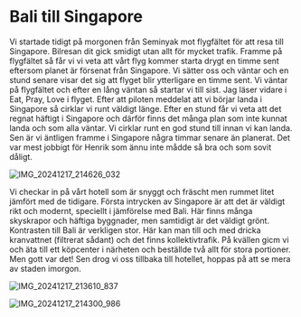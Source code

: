 # Bali till Singapore

Vi startade tidigt på morgonen från Seminyak mot flygfältet för att resa till Singapore. Bilresan dit gick smidigt utan allt för mycket trafik. Framme på flygfältet så får vi vi veta att vårt flyg kommer starta drygt en timme sent eftersom planet är försenat från Singapore. Vi sätter oss och väntar och en stund senare visar det sig att flyget blir ytterligare en timme sent. Vi väntar på flygfältet och efter en lång väntan så startar vi till sist. Jag läser vidare i Eat, Pray, Love i flyget. Efter att piloten meddelat att vi börjar landa i Singapore så cirklar vi runt väldigt länge. Efter en stund får vi veta att det regnat häftigt i Singapore och därför finns det många plan som inte kunnat landa och som alla väntar. Vi cirklar runt en god stund till innan vi kan landa. Sen är vi äntligen framme i Singapore några timmar senare än planerat. Det var mest jobbigt för Henrik som ännu inte mådde så bra och som sovit dåligt. 

![IMG_20241217_214626_032](https://github.com/user-attachments/assets/17ac1ae5-9280-4aa3-ac17-4031b7b55b6f)


Vi checkar in på vårt hotell som är snyggt och fräscht men rummet litet jämfört med de tidigare. Första intrycken av Singapore är att det är väldigt rikt och modernt, speciellt i jämförelse med Bali. Här finns många skyskrapor och häftiga byggnader, men samtidigt är det väldigt grönt. Kontrasten till Bali är verkligen stor. Här kan man till och med dricka kranvattnet (filtrerat sådant) och det finns kollektivtrafik. På kvällen gicm vi och äta till ett köpcenter i närheten och beställde två allt för stora portioner. Men gott var det! Sen drog vi oss tillbaka till hotellet, hoppas på att se mera av staden imorgon. 


![IMG_20241217_213610_837](https://github.com/user-attachments/assets/e36d0cef-2494-4168-83b3-bd32adb795c7)


![IMG_20241217_214300_986](https://github.com/user-attachments/assets/d5ddab7d-05c8-47a6-9ba8-6fb1ef626b7d)

